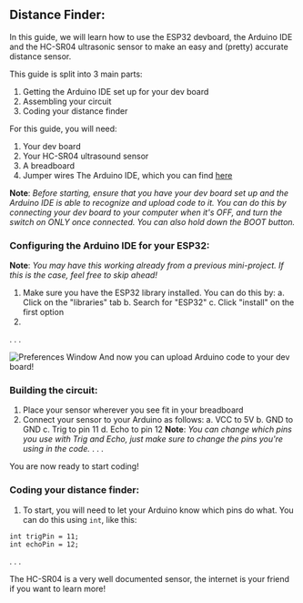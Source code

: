 ## Distance Finder:

In this guide, we will learn how to use the ESP32 devboard, the Arduino IDE and the HC-SR04 ultrasonic sensor to make an easy and (pretty) accurate distance sensor.

This guide is split into 3 main parts:
1. Getting the Arduino IDE set up for your dev board
2. Assembling your circuit
3. Coding your distance finder

For this guide, you will need:
1. Your dev board
2. Your HC-SR04 ultrasound sensor
3. A breadboard
4. Jumper wires 
The Arduino IDE, which you can find [here](https://www.arduino.cc/en/software/ "Arduino downloads page")

**Note**: _Before starting, ensure that you have your dev board set up and the Arduino IDE is able to recognize and upload code to it. You can do this by connecting your dev board to your computer when it's OFF, and turn the switch on ONLY once connected. You can also hold down the BOOT button._

### Configuring the Arduino IDE for your ESP32:

**Note**: _You may have this working already from a previous mini-project. If this is the case, feel free to skip ahead!_

1. Make sure you have the ESP32 library installed. You can do this by:
	a. Click on the "libraries" tab
	b. Search for "ESP32"
	c. Click "install" on the first option
2. 
.
.
.

![Preferences Window](https://github.com/mjjhtbprof/ECE196_Hari_Kaushik/blob/main/content/tutorials/Screenshot%202025-05-19%20225342.png "Preferences Window")
And now you can upload Arduino code to your dev board!

### Building the circuit:

1. Place your sensor wherever you see fit in your breadboard
2. Connect your sensor to your Arduino as follows:
	a. VCC to 5V
	b. GND to GND
	c. Trig to pin 11
	d. Echo to pin 12
	**Note**: _You can change which pins you use with Trig and Echo, just make sure to change the pins you're using in the code._
.
.
.

You are now ready to start coding!

### Coding your distance finder:

1. To start, you will need to let your Arduino know which pins do what. You can do this using `int`, like this:

```
int trigPin = 11;    
int echoPin = 12;    
```
.
.
.

The HC-SR04 is a very well documented sensor, the internet is your friend if you want to learn more!